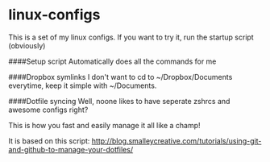 linux-configs
=============

This is a set of my linux configs.
If you want to try it, run the startup script (obviously)

####Setup script
Automatically does all the commands for me

####Dropbox symlinks
I don't want to cd to ~/Dropbox/Documents everytime, keep it simple with ~/Documents.

####Dotfile syncing
Well, noone likes to have seperate zshrcs and awesome configs right?

This is how you fast and easily manage it all like a champ!

It is based on this script: http://blog.smalleycreative.com/tutorials/using-git-and-github-to-manage-your-dotfiles/
